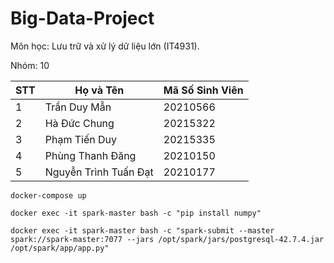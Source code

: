 # Big-Data-Project

Môn học: Lưu trữ và xử lý dữ liệu lớn (IT4931).

Nhóm: 10

| STT | Họ và Tên               | Mã Số Sinh Viên  |
|-----|-------------------------|------------------|
|  1  | Trần Duy Mẫn            |      20210566    |
|  2  | Hà Đức Chung            |      20215322    |
|  3  | Phạm Tiến Duy           |      20215335    |
|  4  | Phùng Thanh Đăng        |      20210150    |
|  5  | Nguyễn Trình Tuấn Đạt   |      20210177    |


```
docker-compose up

docker exec -it spark-master bash -c "pip install numpy" 

docker exec -it spark-master bash -c "spark-submit --master spark://spark-master:7077 --jars /opt/spark/jars/postgresql-42.7.4.jar /opt/spark/app/app.py"